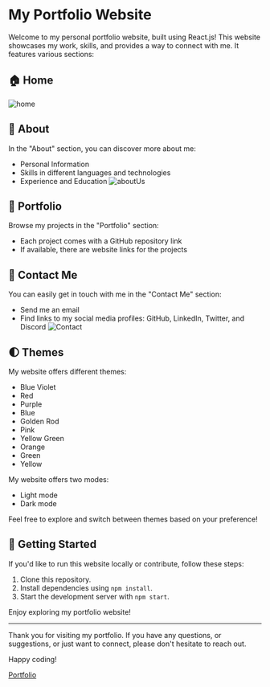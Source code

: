 # My Portfolio Website

Welcome to my personal portfolio website, built using React.js! This website showcases my work, skills, and provides a way to connect with me. It features various sections:

## 🏠 Home
![home](https://github.com/THEFZNKHAN/portfolio/assets/124388165/eb2eb61d-467e-4d3e-9774-b1ca29c38865)


## 📄 About

In the "About" section, you can discover more about me:
- Personal Information
- Skills in different languages and technologies
- Experience and Education
![aboutUs](https://github.com/THEFZNKHAN/portfolio/assets/124388165/4311979c-d635-4278-9b21-5ebbf467a225)


## 💼 Portfolio

Browse my projects in the "Portfolio" section:
- Each project comes with a GitHub repository link
- If available, there are website links for the projects

## 📧 Contact Me

You can easily get in touch with me in the "Contact Me" section:
- Send me an email
- Find links to my social media profiles: GitHub, LinkedIn, Twitter, and Discord
![Contact](https://github.com/THEFZNKHAN/portfolio/assets/124388165/303f48ba-61d9-4f51-b350-50f5c17af118)


## 🌓 Themes

My website offers different themes:
- Blue Violet
- Red
- Purple
- Blue
- Golden Rod
- Pink
- Yellow Green
- Orange
- Green
- Yellow

My website offers two modes:
- Light mode
- Dark mode

Feel free to explore and switch between themes based on your preference!

## 🚀 Getting Started

If you'd like to run this website locally or contribute, follow these steps:

1. Clone this repository.
2. Install dependencies using `npm install`.
3. Start the development server with `npm start`.

Enjoy exploring my portfolio website!

---

Thank you for visiting my portfolio. If you have any questions, or suggestions, or just want to connect, please don't hesitate to reach out.

Happy coding!

[Portfolio](https://thefznkhan.github.io/portfolio-react)

